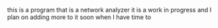 this is a program that is a network analyzer it is a work in progress and I plan on adding more to it soon when I have time to
